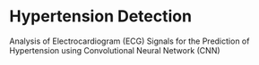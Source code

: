 # Hypertension Detection
Analysis of Electrocardiogram (ECG) Signals for the Prediction of Hypertension using Convolutional Neural Network (CNN)
